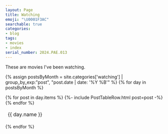 ```yaml
---
layout: Page
title: Watching
emoji: "\U0001F3AC"
searchable: true
categories:
- blog
tags:
- movies
- index
serial_number: 2024.PAE.013
---
```

These are movies I've been watching.

{% assign postsByMonth = 
site.categories['watching'] | group_by_exp:"post", "post.date | date: '%Y %B'" %}
{% for day in postsByMonth %}
  <table class="responsive-table">
      <colgroup>
          <col/>
          <col style="width: 20ch;"/>
          <col style="width: 12ch;"/>
      </colgroup>
      <thead>
        <tr>
            <td colspan="3">
                <span id="{{ day.name }}">{{ day.name }}</span>
            </td>
        </tr>
      </thead>
  {% for post in day.items %}
  {%- include PostTableRow.html post=post -%}
  {% endfor %}
  </table>
{% endfor %}
